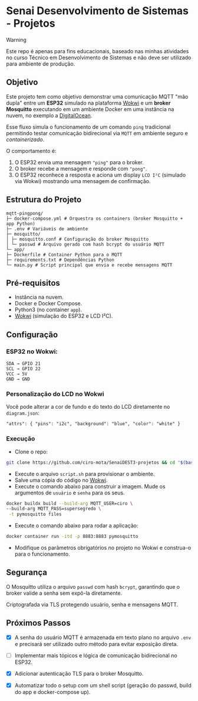 # Senai Desenvolvimento de Sistemas - Projetos

> [!WARNING]
> Este repo é apenas para fins educacionais, baseado nas minhas atividades no curso Técnico em Desenvolvimento de Sistemas e não deve ser utilizado para ambiente de produção.

## Objetivo

Este projeto tem como objetivo demonstrar uma comunicação MQTT "mão dupla" entre um **ESP32** simulado na plataforma [Wokwi](https://wokwi.com/) e um **broker Mosquitto** executando em um ambiente Docker em uma instância na nuvem, no exemplo a [DigitalOcean](https://m.do.co/c/59a80b08da11).

Esse fluxo simula o funcionamento de um comando `ping` tradicional permitindo testar comunicação bidirecional via `MQTT` em ambiente seguro e *containerizado*.

O comportamento é:

1. O ESP32 envia uma mensagem `"ping"` para o broker.
2. O broker recebe a mensagem e responde com `"pong"`.
3. O ESP32 reconhece a resposta e aciona um display `LCD I²C` (simulado via Wokwi) mostrando uma mensagem de confirmação.

## Estrutura do Projeto

```
mqtt-pingpong/
├─ docker-compose.yml # Orquestra os containers (broker Mosquitto + app Python)
├─ .env # Variáveis de ambiente
├─ mosquitto/
│ ├─ mosquitto.conf # Configuração do broker Mosquitto
│ └─ passwd # Arquivo gerado com hash bcrypt do usuário MQTT
└─ app/
├─ Dockerfile # Container Python para o MQTT
├─ requirements.txt # Dependências Python
└─ main.py # Script principal que envia e recebe mensagens MQTT
```

## Pré-requisitos

- Instância na nuvem.
- Docker e Docker Compose.
- Python3 (no container `app`).
- [Wokwi](https://wokwi.com/) (simulação do ESP32 e LCD I²C).

## Configuração

### ESP32 no Wokwi:

    SDA → GPIO 21
    SCL → GPIO 22
    VCC → 5V
    GND → GND

### Personalização do LCD no Wokwi

Você pode alterar a cor de fundo e do texto do LCD diretamente no `diagram.json`:

```
"attrs": { "pins": "i2c", "background": "blue", "color": "white" }
```

### Execução

- Clone o repo:

```bash
git clone https://github.com/ciro-mota/SenaiDEST3-projetos && cd "$(basename "$_" .git)
```
- Execute o arquivo `script.sh` para provisionar o ambiente.
- Salve uma cópia do código no [Wokwi](https://wokwi.com/projects/439649923166542849).
- Execute o comando abaixo para construir a imagem. Mude os argumentos de `usuário` e `senha` para os seus.

```bash
docker buildx build --build-arg MQTT_USER=ciro \
--build-arg MQTT_PASS=supersegredo \
 -t pymosquitto files
```

- Execute o comando abaixo para rodar a aplicação:

```bash
docker container run -itd -p 8883:8883 pymosquitto
```

- Modifique os parâmetros obrigatórios no projeto no Wokwi e construa-o para o funcionamento.

## Segurança

O Mosquitto utiliza o arquivo `passwd` com hash `bcrypt`, garantindo que o broker valide a senha sem expô-la diretamente.

Criptografada via TLS protegendo usuário, senha e mensagens MQTT.

## Próximos Passos

- [x] A senha do usuário MQTT é armazenada em texto plano no arquivo `.env` e precisará ser utilizado outro método para evitar exposição direta.

- [ ] Implementar mais tópicos e lógica de comunicação bidirecional no ESP32.

- [x] Adicionar autenticação TLS para o broker Mosquitto.

- [x] Automatizar todo o setup com um shell script (geração do passwd, build do app e docker-compose up).
